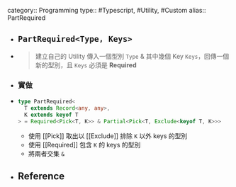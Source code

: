 category:: Programming
type:: #Typescript, #Utility, #Custom
alias:: PartRequired

- ## `PartRequired<Type, Keys>`
- > 建立自己的 Utility
  > 傳入一個型別 `Type` & 其中幾個 Key `Keys`，回傳一個新的型別，且 `Keys` 必須是 **Required**
- ### 實做
- ```typescript
  type PartRequired<
    T extends Record<any, any>,
    K extends keyof T
  > = Required<Pick<T, K>> & Partial<Pick<T, Exclude<keyof T, K>>>
  ```
	- 使用 [[Pick]] 取出以 [[Exclude]] 排除 `K` 以外 keys 的型別
	- 使用 [[Required]] 包含 `K` 的 keys 的型別
	- 將兩者交集 `&`
- ## Reference